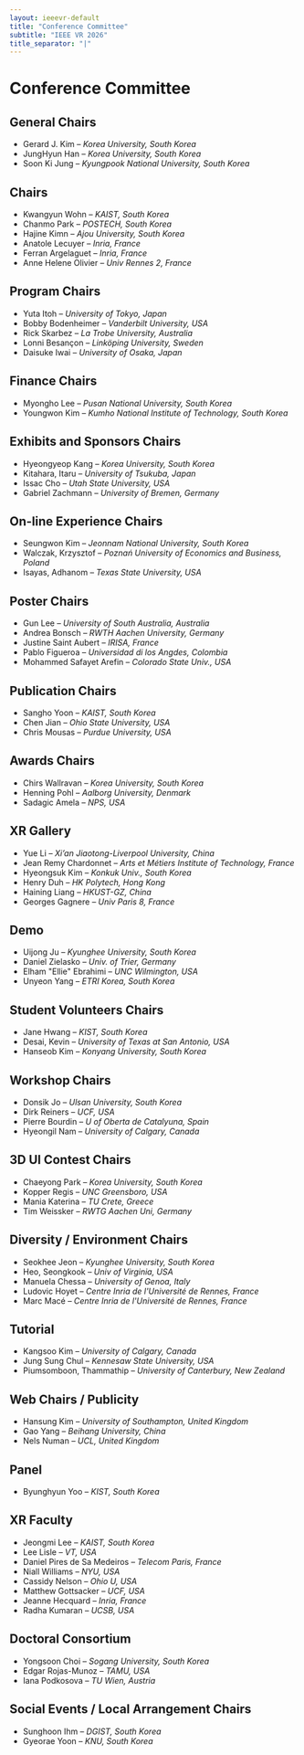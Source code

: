 ```yaml
---
layout: ieeevr-default
title: "Conference Committee"
subtitle: "IEEE VR 2026"
title_separator: "|"
---
```

<style>
.sponsor_section {
    display: none;
}
.confsponsors-type {
    display: none;
}

.floatRight{
    font-size: 0.7em;
    color: #df7603;
    font-weight: bold;
    text-transform: uppercase;
}
#sponsors .conf-icon {
  display: none !important;
}
</style>
<script type="text/javascript">
	$(document).ready(function(){
		var email = ""; 
		var domain = "ieeevr.org"; 

		email = "general2026"; 		
		general.innerHTML  = "<span class='text-nowrap'><a href=javascript:location='" + "mail" + "to:" + email + "@" + domain + "'><i class='fas fa-fw fa-envelope-square emailIconSm' style=''></i><i class='emailTextSm'>" + email + "@" + domain + "</a></i></span>";
		
		email = "program2026"; 
		program.innerHTML  = "<span class='text-nowrap'><a href=javascript:location='" + "mail" + "to:" + email + "@" + domain + "'><i class='fas fa-fw fa-envelope-square emailIconSm' style=''></i><i class='emailTextSm'>" + email + "@" + domain + "</a></i></span>";


		
		email = "awards2026"; 
		awards.innerHTML  = "<span class='text-nowrap'><a href=javascript:location='" + "mail" + "to:" + email + "@" + domain + "'><i class='fas fa-fw fa-envelope-square emailIconSm' style=''></i><i class='emailTextSm'>" + email + "@" + domain + "</a></i></span>";
		
		email = "doctoralconsortium2026"; 
		doctoralconsortium.innerHTML  = "<span class='text-nowrap'><a href=javascript:location='" + "mail" + "to:" + email + "@" + domain + "'><i class='fas fa-fw fa-envelope-square emailIconSm' style=''></i><i class='emailTextSm'>" + email + "@" + domain + "</a></i></span>";
		
		email = "diversity2026"; 
		diversity.innerHTML  = "<span class='text-nowrap'><a href=javascript:location='" + "mail" + "to:" + email + "@" + domain + "'><i class='fas fa-fw fa-envelope-square emailIconSm' style=''></i><i class='emailTextSm'>" + email + "@" + domain + "</a></i></span>";
	
		email = "exhibitis2026"; 
		exhibitssponsors.innerHTML  = "<span class='text-nowrap'><a href=javascript:location='" + "mail" + "to:" + email + "@" + domain + "'><i class='fas fa-fw fa-envelope-square emailIconSm' style=''></i><i class='emailTextSm'>" + email + "@" + domain + "</a></i></span>";

		email = "finance2026"; 
		finance.innerHTML  = "<span class='text-nowrap'><a href=javascript:location='" + "mail" + "to:" + email + "@" + domain + "'><i class='fas fa-fw fa-envelope-square emailIconSm' style=''></i><i class='emailTextSm'>" + email + "@" + domain + "</a></i></span>";
		
		email = "local2026";
		localarrangements.innerHTML  = "<span class='text-nowrap'><a href=javascript:location='" + "mail" + "to:" + email + "@" + domain + "'><i class='fas fa-fw fa-envelope-square emailIconSm' style=''></i><i class='emailTextSm'>" + email + "@" + domain + "</a></i></span>";
		
		email = "posters2026"; 
		posters.innerHTML  = "<span class='text-nowrap'><a href=javascript:location='" + "mail" + "to:" + email + "@" + domain + "'><i class='fas fa-fw fa-envelope-square emailIconSm' style=''></i><i class='emailTextSm'>" + email + "@" + domain + "</a></i></span>";
		
		email = "publication2026"; 
		publications.innerHTML  = "<span class='text-nowrap'><a href=javascript:location='" + "mail" + "to:" + email + "@" + domain + "'><i class='fas fa-fw fa-envelope-square emailIconSm' style=''></i><i class='emailTextSm'>" + email + "@" + domain + "</a></i></span>";
		
		
		
		email = "demo2026"; 
		researchdemos.innerHTML  = "<span class='text-nowrap'><a href=javascript:location='" + "mail" + "to:" + email + "@" + domain + "'><i class='fas fa-fw fa-envelope-square emailIconSm' style=''></i><i class='emailTextSm'>" + email + "@" + domain + "</a></i></span>";
		
		email = "student2026"; 
		studentvolunteers.innerHTML  = "<span class='text-nowrap'><a href=javascript:location='" + "mail" + "to:" + email + "@" + domain + "'><i class='fas fa-fw fa-envelope-square emailIconSm' style=''></i><i class='emailTextSm'>" + email + "@" + domain + "</a></i></span>";
		
		email = "tutorial2026"; 
		tutorials.innerHTML  = "<span class='text-nowrap'><a href=javascript:location='" + "mail" + "to:" + email + "@" + domain + "'><i class='fas fa-fw fa-envelope-square emailIconSm' style=''></i><i class='emailTextSm'>" + email + "@" + domain + "</a></i></span>";

		email = "web2026";		
		web.innerHTML  = "<span class='text-nowrap'><a href=javascript:location='" + "mail" + "to:" + email + "@" + domain + "'><i class='fas fa-fw fa-envelope-square emailIconSm' style=''></i><i class='emailTextSm'>" + email + "@" + domain + "</a></i></span>";
		
		email = "workshop2026"; 		
		workshops.innerHTML  = "<span class='text-nowrap'><a href=javascript:location='" + "mail" + "to:" + email + "@" + domain + "'><i class='fas fa-fw fa-envelope-square emailIconSm' style=''></i><i class='emailTextSm'>" + email + "@" + domain + "</a></i></span>";
		
		email = "3dui"; 		
		contest.innerHTML  = "<span class='text-nowrap'><a href=javascript:location='" + "mail" + "to:" + email + "@" + domain + "'><i class='fas fa-fw fa-envelope-square emailIconSm' style=''></i><i class='emailTextSm'>" + email + "@" + domain + "</a></i></span>";

		email = "honorary2026"; 		
		honorary.innerHTML  = "<span class='text-nowrap'><a href=javascript:location='" + "mail" + "to:" + email + "@" + domain + "'><i class='fas fa-fw fa-envelope-square emailIconSm' style=''></i><i class='emailTextSm'>" + email + "@" + domain + "</a></i></span>";		
		
		email = "panel2026"; 		
		panel.innerHTML  = "<span class='text-nowrap'><a href=javascript:location='" + "mail" + "to:" + email + "@" + domain + "'><i class='fas fa-fw fa-envelope-square emailIconSm' style=''></i><i class='emailTextSm'>" + email + "@" + domain + "</a></i></span>";
		
		email = "xrgallery2026"; 		
		xrgallery.innerHTML  = "<span class='text-nowrap'><a href=javascript:location='" + "mail" + "to:" + email + "@" + domain + "'><i class='fas fa-fw fa-envelope-square emailIconSm' style=''></i><i class='emailTextSm'>" + email + "@" + domain + "</a></i></span>";
		
		email = "onlineexperience2026"; 		
		onlineexperience.innerHTML  = "<span class='text-nowrap'><a href=javascript:location='" + "mail" + "to:" + email + "@" + domain + "'><i class='fas fa-fw fa-envelope-square emailIconSm' style=''></i><i class='emailTextSm'>" + email + "@" + domain + "</a></i></span>";

		email = "xrfaculty2026"; 		
		xrfaculty.innerHTML  = "<span class='text-nowrap'><a href=javascript:location='" + "mail" + "to:" + email + "@" + domain + "'><i class='fas fa-fw fa-envelope-square emailIconSm' style=''></i><i class='emailTextSm'>" + email + "@" + domain + "</a></i></span>";		

	});
</script>


<h1>Conference Committee</h1>
<div>
  <h2>General Chairs
    <div class="floatRight"><span id="general"></span></div>
  </h2>
  <ul>
    <li><span class="bold">Gerard J. Kim</span> – <i>Korea University, South Korea</i></li>
    <li><span class="bold">JungHyun Han</span> – <i>Korea University, South Korea</i></li>
    <li><span class="bold">Soon Ki Jung</span> – <i>Kyungpook National University, South Korea</i></li>
  </ul>
</div>


<div>
  <h2> Chairs
    <div class="floatRight"><span id=""></span></div>
  </h2>
  <ul>
    <li><span class="bold">Kwangyun Wohn</span> – <i>KAIST, South Korea</i></li>
    <li><span class="bold">Chanmo Park</span> – <i>POSTECH, South Korea</i></li>
    <li><span class="bold">Hajine Kimn</span> – <i>Ajou University, South Korea</i></li>
    <li><span class="bold">Anatole Lecuyer</span> – <i>Inria, France</i></li>
    <li><span class="bold">Ferran Argelaguet</span> – <i>Inria, France</i></li>
    <li><span class="bold">Anne Helene Olivier</span> – <i>Univ Rennes 2, France</i></li>
  </ul>
</div>
<div>
  <h2>Program Chairs
    <div class="floatRight"><span id="program"></span></div>
  </h2>
  <ul>
    <li><span class="bold">Yuta Itoh</span> – <i>University of Tokyo, Japan</i></li>
    <li><span class="bold">Bobby Bodenheimer</span> – <i>Vanderbilt University, USA</i></li>
    <li><span class="bold">Rick Skarbez</span> – <i>La Trobe University, Australia</i></li>
    <li><span class="bold">Lonni Besançon</span> – <i>Linköping University, Sweden</i></li>
    <li><span class="bold">Daisuke Iwai</span> – <i>University of Osaka, Japan</i></li>
  </ul>
</div>
<div>
  <h2>Finance Chairs
    <div class="floatRight"><span id="finance"></span></div>
  </h2>
  <ul>
    <li><span class="bold">Myongho Lee</span> – <i>Pusan National University, South Korea</i></li>
    <li><span class="bold">Youngwon Kim</span> – <i>Kumho National Institute of Technology, South Korea</i></li>
  </ul>
</div>
<div>
  <h2>Exhibits and Sponsors Chairs
    <div class="floatRight"><span id="exhibitssponsors"></span></div>
  </h2>
  <ul>
    <li><span class="bold">Hyeongyeop Kang</span> – <i>Korea University, South Korea</i></li>
    <li><span class="bold">Kitahara, Itaru</span> – <i>University of Tsukuba, Japan</i></li>
    <li><span class="bold">Issac Cho</span> – <i>Utah State University, USA</i></li>
    <li><span class="bold">Gabriel Zachmann</span> – <i>University of Bremen, Germany</i></li>
  </ul>
</div>

<div>
  <h2>On-line Experience Chairs
    <div class="floatRight"><span id="onlineexperience"></span></div>
  </h2>
  <ul>
    <li><span class="bold">Seungwon Kim</span> – <i>Jeonnam National University, South Korea</i></li>
    <li><span class="bold">Walczak, Krzysztof</span> – <i>Poznań University of Economics and Business, Poland</i></li>
    <li><span class="bold">Isayas, Adhanom</span> – <i>Texas State University, USA</i></li>
  </ul>
</div>



<div>
  <h2>Poster Chairs
    <div class="floatRight"><span id="posters"></span></div>
  </h2>
  <ul>
    <li><span class="bold">Gun Lee</span> – <i>University of South Australia, Australia</i></li>
    <li><span class="bold">Andrea Bonsch</span> – <i>RWTH Aachen University, Germany</i></li>
    <li><span class="bold">Justine Saint Aubert</span> – <i>IRISA, France</i></li>
    <li><span class="bold">Pablo Figueroa</span> – <i>Universidad di los Angdes, Colombia</i></li>
    <li><span class="bold">Mohammed Safayet Arefin</span> – <i>Colorado State Univ., USA</i></li>
  </ul>
</div>
<div>
  <h2>Publication Chairs
    <div class="floatRight"><span id="publications"></span></div>
  </h2>
  <ul>
    <li><span class="bold">Sangho Yoon</span> – <i>KAIST, South Korea</i></li>
    <li><span class="bold">Chen Jian</span> – <i>Ohio State University, USA</i></li>
    <li><span class="bold">Chris Mousas</span> – <i>Purdue University, USA</i></li>
  </ul>
</div>
<div>
  <h2>Awards Chairs
    <div class="floatRight"><span id="awards"></span></div>
  </h2>
  <ul>
    <li><span class="bold">Chirs Wallravan</span> – <i>Korea University, South Korea</i></li>
    <li><span class="bold">Henning Pohl</span> – <i>Aalborg University, Denmark</i></li>
    <li><span class="bold">Sadagic Amela</span> – <i>NPS, USA</i></li>
  </ul>
</div>
<div>
  <h2>XR Gallery
    <div class="floatRight"><span id="xrgallery"></span></div>
  </h2>
  <ul>
    <li><span class="bold">Yue Li</span> – <i>Xi’an Jiaotong-Liverpool University, China</i></li>
    <li><span class="bold">Jean Remy Chardonnet</span> – <i>Arts et Métiers Institute of Technology, France</i></li>
    <li><span class="bold">Hyeongsuk Kim</span> – <i>Konkuk Univ., South Korea</i></li>
    <li><span class="bold">Henry Duh</span> – <i>HK Polytech, Hong Kong</i></li>
    <li><span class="bold">Haining Liang</span> – <i>HKUST-GZ, China</i></li>
    <li><span class="bold">Georges Gagnere</span> – <i>Univ Paris 8, France</i></li>
  </ul>
</div>
<div>
  <h2>Demo
    <div class="floatRight"><span id="researchdemos"></span></div>
  </h2>
  <ul>
    <li><span class="bold">Uijong Ju</span> – <i>Kyunghee University, South Korea</i></li>
    <li><span class="bold">Daniel Zielasko</span> – <i>Univ. of Trier, Germany</i></li>
    <li><span class="bold">Elham "Ellie" Ebrahimi</span> – <i>UNC Wilmington, USA</i></li>
    <li><span class="bold">Unyeon Yang</span> – <i>ETRI Korea, South Korea</i></li>
  </ul>
</div>




<div>
  <h2>Student Volunteers Chairs
    <div class="floatRight"><span id="studentvolunteers"></span></div>
  </h2>
  <ul>
    <li><span class="bold">Jane Hwang</span> – <i>KIST, South Korea</i></li>
    <li><span class="bold">Desai, Kevin</span> – <i>University of Texas at San Antonio, USA</i></li>
    <li><span class="bold">Hanseob Kim</span> – <i>Konyang University, South Korea</i></li>
  </ul>
</div>


<div>
  <h2>Workshop Chairs
    <div class="floatRight"><span id="workshops"></span></div>
  </h2>
  <ul>
    <li><span class="bold">Donsik Jo</span> – <i>Ulsan University, South Korea</i></li>
    <li><span class="bold">Dirk Reiners</span> – <i>UCF, USA</i></li>
    <li><span class="bold">Pierre Bourdin</span> – <i>U of Oberta de Catalyuna, Spain</i></li>
    <li><span class="bold">Hyeongil Nam</span> – <i>University of Calgary, Canada</i></li>
  </ul>
</div>



<div>
  <h2>3D UI Contest Chairs
    <div class="floatRight"><span id="contest"></span></div>
  </h2>
  <ul>
    <li><span class="bold">Chaeyong Park</span> – <i>Korea University, South Korea</i></li>
    <li><span class="bold">Kopper Regis</span> – <i>UNC Greensboro, USA</i></li>
    <li><span class="bold">Mania Katerina</span> – <i>TU Crete, Greece</i></li>
    <li><span class="bold">Tim Weissker</span> – <i>RWTG Aachen Uni, Germany</i></li>
  </ul>
</div>
<div>
  <h2>Diversity / Environment Chairs
    <div class="floatRight"><span id="diversity"></span></div>
  </h2>
  <ul>
    <li><span class="bold">Seokhee Jeon</span> – <i>Kyunghee University, South Korea</i></li>
    <li><span class="bold">Heo, Seongkook</span> – <i>Univ of Virginia, USA</i></li>
    <li><span class="bold">Manuela Chessa</span> – <i>University of Genoa, Italy</i></li>
    <li><span class="bold">Ludovic Hoyet</span> – <i>Centre Inria de l'Université de Rennes, France</i></li>
    <li><span class="bold">Marc Macé</span> – <i>Centre Inria de l'Université de Rennes, France</i></li>
  </ul>
</div>
<div>
  <h2>Tutorial
    <div class="floatRight"><span id="tutorials"></span></div>
  </h2>
  <ul>
    <li><span class="bold">Kangsoo Kim</span> – <i>University of Calgary, Canada</i></li>
    <li><span class="bold">Jung Sung Chul</span> – <i>Kennesaw State University, USA</i></li>
    <li><span class="bold">Piumsomboon, Thammathip</span> – <i>University of Canterbury, New Zealand</i></li>
  </ul>
</div>
<div>
  <h2>Web Chairs / Publicity
    <div class="floatRight"><span id="web"></span></div>
  </h2>
  <ul>
    <li><span class="bold">Hansung Kim</span> – <i>University of Southampton, United Kingdom</i></li>
    <li><span class="bold">Gao Yang</span> – <i>Beihang University, China</i></li>
    <li><span class="bold">Nels Numan</span> – <i>UCL, United Kingdom</i></li>
  </ul>
</div>
<div>
  <h2>Panel
    <div class="floatRight"><span id="panel"></span></div>
  </h2>
  <ul>
    <li><span class="bold">Byunghyun Yoo</span> – <i>KIST, South Korea</i></li>
  </ul>
</div>
<div>
  <h2>XR Faculty
    <div class="floatRight"><span id="xrfaculty"></span></div>
  </h2>
  <ul>
    <li><span class="bold">Jeongmi Lee</span> – <i>KAIST, South Korea</i></li>
    <li><span class="bold">Lee Lisle</span> – <i>VT, USA</i></li>
    <li><span class="bold">Daniel Pires de Sa Medeiros</span> – <i>Telecom Paris, France</i></li>
    <li><span class="bold">Niall Williams</span> – <i>NYU, USA</i></li>
    <li><span class="bold">Cassidy Nelson</span> – <i>Ohio U, USA</i></li>
    <li><span class="bold">Matthew Gottsacker</span> – <i>UCF, USA</i></li>
    <li><span class="bold">Jeanne Hecquard</span> – <i>Inria, France</i></li>
    <li><span class="bold">Radha Kumaran</span> – <i>UCSB, USA</i></li>
  </ul>
</div>
<div>
  <h2>Doctoral Consortium
    <div class="floatRight"><span id="doctoralconsortium"></span></div>
  </h2>
  <ul>
    <li><span class="bold">Yongsoon Choi</span> – <i>Sogang University, South Korea</i></li>
    <li><span class="bold">Edgar Rojas-Munoz</span> – <i>TAMU, USA</i></li>
    <li><span class="bold">Iana Podkosova</span> – <i>TU Wien, Austria</i></li>
  </ul>
</div>
<div>
  <h2>Social Events / Local Arrangement Chairs
    <div class="floatRight"><span id="localarrangements"></span></div>
  </h2>
  <ul>
    <li><span class="bold">Sunghoon Ihm</span> – <i>DGIST, South Korea</i></li>
    <li><span class="bold">Gyeorae Yoon</span> – <i>KNU, South Korea</i></li>
  </ul>
</div>

